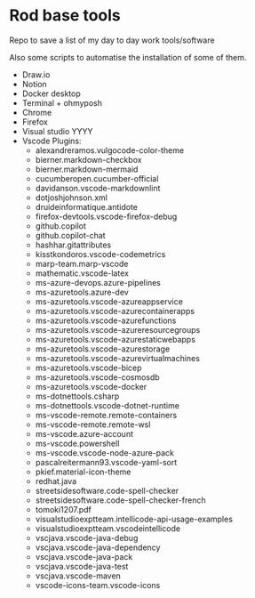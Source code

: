 # Rod base tools

Repo to save a list of my day to day work tools/software

Also some scripts to automatise the installation of some of them.

- Draw.io
- Notion
- Docker desktop
- Terminal + ohmyposh
- Chrome
- Firefox
- Visual studio YYYY 
- Vscode Plugins:
  - alexandreramos.vulgocode-color-theme
  - bierner.markdown-checkbox
  - bierner.markdown-mermaid
  - cucumberopen.cucumber-official
  - davidanson.vscode-markdownlint
  - dotjoshjohnson.xml
  - druideinformatique.antidote
  - firefox-devtools.vscode-firefox-debug
  - github.copilot
  - github.copilot-chat
  - hashhar.gitattributes
  - kisstkondoros.vscode-codemetrics
  - marp-team.marp-vscode
  - mathematic.vscode-latex
  - ms-azure-devops.azure-pipelines
  - ms-azuretools.azure-dev
  - ms-azuretools.vscode-azureappservice
  - ms-azuretools.vscode-azurecontainerapps
  - ms-azuretools.vscode-azurefunctions
  - ms-azuretools.vscode-azureresourcegroups
  - ms-azuretools.vscode-azurestaticwebapps
  - ms-azuretools.vscode-azurestorage
  - ms-azuretools.vscode-azurevirtualmachines
  - ms-azuretools.vscode-bicep
  - ms-azuretools.vscode-cosmosdb
  - ms-azuretools.vscode-docker
  - ms-dotnettools.csharp
  - ms-dotnettools.vscode-dotnet-runtime
  - ms-vscode-remote.remote-containers
  - ms-vscode-remote.remote-wsl
  - ms-vscode.azure-account
  - ms-vscode.powershell
  - ms-vscode.vscode-node-azure-pack
  - pascalreitermann93.vscode-yaml-sort
  - pkief.material-icon-theme
  - redhat.java
  - streetsidesoftware.code-spell-checker
  - streetsidesoftware.code-spell-checker-french
  - tomoki1207.pdf
  - visualstudioexptteam.intellicode-api-usage-examples
  - visualstudioexptteam.vscodeintellicode
  - vscjava.vscode-java-debug
  - vscjava.vscode-java-dependency
  - vscjava.vscode-java-pack
  - vscjava.vscode-java-test
  - vscjava.vscode-maven
  - vscode-icons-team.vscode-icons

